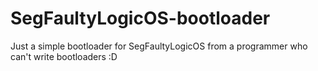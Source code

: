 # SegFaultyLogicOS-bootloader
Just a simple bootloader for SegFaultyLogicOS from a programmer who can't write bootloaders :D
